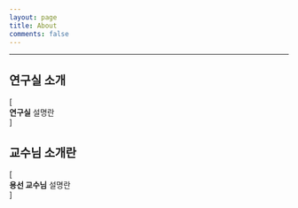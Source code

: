 ```yaml
---
layout: page
title: About
comments: false
---
```


* * *
## 연구실 소개

[   
  **연구실** 설명란   
  ]
					

## 교수님 소개란

[   
  **용선 교수님** 설명란   
   ]
 					

